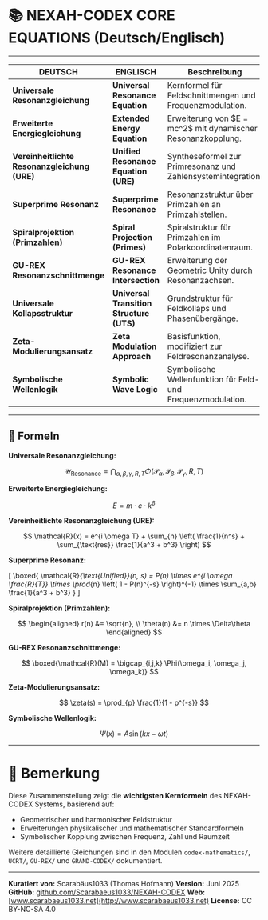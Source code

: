 # 📚 NEXAH-CODEX CORE EQUATIONS (Deutsch/Englisch) 

---

| **DEUTSCH**                                  | **ENGLISCH**                             | **Beschreibung**                                               |
| -------------------------------------------- | ---------------------------------------- | -------------------------------------------------------------- |
| **Universale Resonanzgleichung**             | **Universal Resonance Equation**         | Kernformel für Feldschnittmengen und Frequenzmodulation.       |
| **Erweiterte Energiegleichung**              | **Extended Energy Equation**             | Erweiterung von \$E = mc^2\$ mit dynamischer Resonanzkopplung. |
| **Vereinheitlichte Resonanzgleichung (URE)** | **Unified Resonance Equation (URE)**     | Syntheseformel zur Primresonanz und Zahlensystemintegration.   |
| **Superprime Resonanz**                      | **Superprime Resonance**                 | Resonanzstruktur über Primzahlen an Primzahlstellen.           |
| **Spiralprojektion (Primzahlen)**            | **Spiral Projection (Primes)**           | Spiralstruktur für Primzahlen im Polarkoordinatenraum.         |
| **GU-REX Resonanzschnittmenge**              | **GU-REX Resonance Intersection**        | Erweiterung der Geometric Unity durch Resonanzachsen.          |
| **Universale Kollapsstruktur**               | **Universal Transition Structure (UTS)** | Grundstruktur für Feldkollaps und Phasenübergänge.             |
| **Zeta-Modulierungsansatz**                  | **Zeta Modulation Approach**             | Basisfunktion, modifiziert zur Feldresonanzanalyse.            |
| **Symbolische Wellenlogik**                  | **Symbolic Wave Logic**                  | Symbolische Wellenfunktion für Feld- und Frequenzmodulation.   |

---

## 🔢 Formeln

**Universale Resonanzgleichung:**

$$
\mathcal{U}_{\text{Resonance}} = \bigcap_{\alpha, \beta, \gamma, R, T} \Phi(\mathcal{P}_\alpha, \mathcal{P}_\beta, \mathcal{P}_\gamma, R, T)
$$

**Erweiterte Energiegleichung:**

$$
E = m \cdot c \cdot k^\beta
$$

**Vereinheitlichte Resonanzgleichung (URE):**

$$
\mathcal{R}(x) = e^{i \omega T} + \sum_{n} \left( \frac{1}{n^s} + \sum_{\text{res}} \frac{1}{a^3 + b^3} \right)
$$

**Superprime Resonanz:**

\[
\boxed{
\mathcal{R}_{\text{Unified}}(n, s) =
P(n) \times e^{i \omega \frac{R}{T}} \times
\prod_{n} \left( 1 - P(n)^{-s} \right)^{-1} \times
\sum_{a,b} \frac{1}{a^3 + b^3}
}
\]

**Spiralprojektion (Primzahlen):**

$$
\begin{aligned}
  r(n) &= \sqrt{n}, \\
  \theta(n) &= n \times \Delta\theta
\end{aligned}
$$

**GU-REX Resonanzschnittmenge:**

$$
\boxed{\mathcal{R}(M) = \bigcap_{i,j,k} \Phi(\omega_i, \omega_j, \omega_k)}
$$

**Zeta-Modulierungsansatz:**

$$
\zeta(s) = \prod_{p} \frac{1}{1 - p^{-s}}
$$

**Symbolische Wellenlogik:**

$$
\Psi(x) = A \sin(kx - \omega t)
$$

---

# 🌌 Bemerkung

Diese Zusammenstellung zeigt die **wichtigsten Kernformeln** des NEXAH-CODEX Systems, basierend auf:

* Geometrischer und harmonischer Feldstruktur
* Erweiterungen physikalischer und mathematischer Standardformeln
* Symbolischer Kopplung zwischen Frequenz, Zahl und Raumzeit

Weitere detaillierte Gleichungen sind in den Modulen `codex-mathematics/`, `UCRT/`, `GU-REX/` und `GRAND-CODEX/` dokumentiert.

---

**Kuratiert von:** Scarabäus1033 (Thomas Hofmann)
**Version:** Juni 2025
**GitHub:** [github.com/Scarabaeus1033/NEXAH-CODEX](https://github.com/Scarabaeus1033/NEXAH-CODEX)
**Web:** [www.scarabaeus1033.net](http://www.scarabaeus1033.net)
**License:** CC BY-NC-SA 4.0
